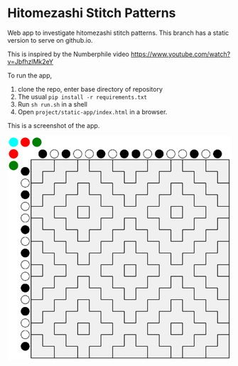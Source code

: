 # Hitomezashi Stitch Patterns
Web app to investigate hitomezashi stitch patterns. This branch has a static version to serve on github.io.

This is inspired by the Numberphile video https://www.youtube.com/watch?v=JbfhzlMk2eY

To run the app,

1. clone the repo, enter base directory of repository
1. The usual `pip install -r requirements.txt`
1. Run `sh run.sh` in a shell
1. Open `project/static-app/index.html` in a browser. 

This is a screenshot of the app.

![screenshot](screenshot.png "Hitomezashi")
